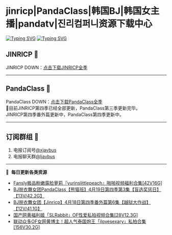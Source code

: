 # jinricp|PandaClass|韩国BJ|韩国女主播|pandatv|진리컴퍼니资源下载中心   
[![Typing SVG](https://readme-typing-svg.herokuapp.com?font=Fira+Code&pause=1000&center=true&vCenter=true&random=true&width=435&lines=所有链接都需要翻墙访问)](https://jinri-cp.neocities.org/free.html)
[![Typing SVG](https://readme-typing-svg.herokuapp.com?font=Fira+Code&pause=1000&center=true&vCenter=true&random=true&width=435&lines=点击进入福利资源下载中心)](https://pandaclass.neocities.org/)
## JINRICP 👋   
JINRICP DOWN：[点击下载JINRICP全季](https://mypikpak.com/s/VODz7HXQoqcX0UrvaXfDtFoPo1)
****
## PandaClass 💯   
PandaClass DOWN：[点击下载PandaClass全季](https://mypikpak.com/s/VOKOTZkoEnkyvCnELVSquM97o1)   
💞目前JINRICP第四季已经全部更新，PandaClass第三季更新完毕。   
JINRICP第四季番外篇更新中，PandaClass第四季更新中。
****
## 订阅群组 🔞
1. 电报订阅号[@xjavbus](https://t.me/xjavbus)
2. 电报聊天群[@ljavbus](https://t.me/ljavbus)
**** 
📕 &nbsp;**每日更新各类资源**
<!-- BLOG-POST-LIST:START -->
- [Fansly极品粉嫩露脸萝莉『yurinslittlepeach』啪啪视频福利合集[42V16G]](https://fuli.rulel.com/347.html)
- [BJ脱衣舞女团PandaClass【熊猫班】4月19日第四季第3集【盲选奖惩日】【13V/42.2G】](https://fuli.rulel.com/346.html)
- [BJ脱衣舞女团【Jinricp】4月18日第四季番外篇第6集【越狱大作战】【12V/41.1G】](https://fuli.rulel.com/344.html)
- [国产网黄福利姬「SLRabbit」OF性爱私拍视频合集[28V12.3G]](https://fuli.rulel.com/343.html)
- [联动众多OF女网黄博主！超人气泰国炮王「ilovesexary」私拍合集[156V30.2G]](https://fuli.rulel.com/342.html)
<!-- BLOG-POST-LIST:END -->
